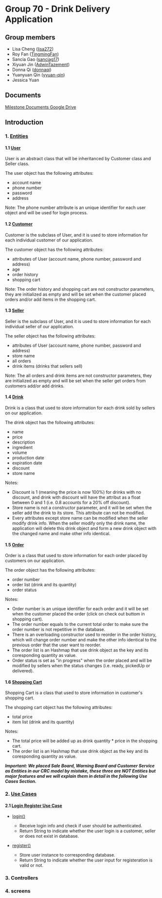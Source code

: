 # Group 70 - Drink Delivery Application

## Group members
* Lisa Cheng ([lisa272](https://github.com/lisa272))
* Roy Fan ([TingmingFan](https://github.com/TingmingFan))
* Sancia Gao ([sanciag17](https://github.com/sanciag17))
* Xiyuan Jin ([AdwinTazement](https://github.com/AdwinTazement))
* Donna Qi ([donnaqi](https://github.com/donnaqi))
* Yuanyuan Qin ([yyuan-qin](https://github.com/yyuan-qin))
* Jessica Yuan

## Documents

[Milestone Documents Google Drive](https://drive.google.com/drive/folders/1LSEvoL295-J-YNdKq5guBFNt9Iiyg4x_)

## Introduction
### 1. [Entities](https://github.com/CSC207-2022F-UofT/course-project-6-2/tree/main/src/main/java/entities)
#### 1.1 [User](https://github.com/CSC207-2022F-UofT/course-project-6-2/blob/main/src/main/java/entities/users/User.java)

User is an abstract class that will be inheritanced by Customer class and Seller class. 

The user object has the following attributes:

* account name
* phone number 
* password
* address

Note: The phone number attribute is an unique identifier for each user object and will be used for login process.

#### 1.2 [Customer](https://github.com/CSC207-2022F-UofT/course-project-6-2/blob/main/src/main/java/entities/users/Customer.java)

Customer is the subclass of User, and it is used to store information for each individual customer of our application.

The customer object has the following attributes:

* attributes of User (account name, phone number, password and address)
* age
* order history
* shopping cart

Note: The order history and shopping cart are not constructor parameters, they are initialized as empty and will be set when the customer placed orders and/or add items in the shopping cart.

#### 1.3 [Seller](https://github.com/CSC207-2022F-UofT/course-project-6-2/blob/main/src/main/java/entities/users/Seller.java)
Seller is the subclass of User, and it is used to store information for each individual seller of our application.

The seller object has the following attributes:

* attributes of User (account name, phone number, password and address)
* store name
* all orders
* drink items (drinks that sellers sell)

Note: The all orders and drink items are not constructor parameters, they are initialized as empty and will be set when the seller get orders from customers add/or add drinks.

#### 1.4 [Drink](https://github.com/CSC207-2022F-UofT/course-project-6-2/blob/main/src/main/java/entities/Drink.java)
Drink is a class that used to store information for each drink sold by sellers on our application.

The drink object has the following attributes:

* name
* price
* description
* ingredient
* volume
* production date
* expiration date
* discount
* store name

Notes: 
* Discount is 1 (meaning the price is now 100%) for drinks with no discount, and drink with discount will have the attribut as a float between 0 and 1 (i.e. 0.8 accounts for a 20% off discount).
* Store name is not a constructor parameter, and it will be set when the seller add the drink to its store. This attribute can not be modified.
* Every attributes except store name can be modified when the seller modify drink info. When the seller modify only the drink name, the application will delete this drink object and form a new drink object with the changed name and make other info identical.


#### 1.5 [Order](https://github.com/CSC207-2022F-UofT/course-project-6-2/blob/main/src/main/java/entities/Order.java)
Order is a class that used to store information for each order placed by customers on our application.

The order object has the following attributes:

* order number
* order list (drink and its quantity)
* order status

Notes:
* Order number is an unique identifier for each order and it will be set when the customer placed the order (click on check out buttom in shopping cart).
* The order number equals to the current total order to make sure the order number is not repetitive in the database.
* There is an overloading constructor used to reorder in the order history, which will change order number and make the other info identical to the previous order that the user want to reorder.
* The order list is an Hashmap that use drink object as the key and its coresponding quantity as value.
* Order status is set as "in progress" when the order placed and will be modified by sellers when the status changes (i.e. ready, pickedUp or delivered).

#### 1.6 [Shopping Cart](https://github.com/CSC207-2022F-UofT/course-project-6-2/blob/main/src/main/java/entities/ShoppingCart.java)
Shopping Cart is a class that used to store information in customer's shopping cart.

The shopping cart object has the following attributes:

* total price
* item list (drink and its quantity)

Notes:
* The total price will be added up as drink quantity * price in the shopping cart.
* The order list is an Hashmap that use drink object as the key and its coresponding quantity as value.

***Important: We placed Sale Board, Warning Board and Customer Service as Entities in our CRC model by mistake, these three are NOT Entities but major features and we will explain them in detail in the following Use Cases Section.***

### 2. [Use Cases](https://github.com/CSC207-2022F-UofT/course-project-6-2/tree/main/src/main/java/usecases)

#### 2.1 [Login Register Use Case](https://github.com/CSC207-2022F-UofT/course-project-6-2/tree/main/src/main/java/usecases/loginregisterusecases)

* [login()](https://github.com/CSC207-2022F-UofT/course-project-6-2/blob/main/src/main/java/usecases/loginregisterusecases/LoginUser.java)
  * Receive login info and check if user should be authenticated.
  * Return String to indicate whether the user login is a customer, seller or does not exist in database.
  
* [register()](https://github.com/CSC207-2022F-UofT/course-project-6-2/blob/main/src/main/java/usecases/loginregisterusecases/RegisterUser.java)
  * Store user instance to corresponding database.
  * Return String to indicate whether the user input for registeration is valid or not.


### 3. Controllers

### 4. screens
